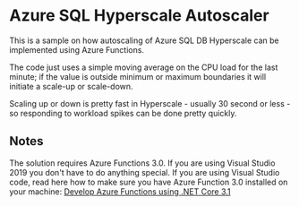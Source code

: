 # Azure SQL Hyperscale Autoscaler

This is a sample on how autoscaling of Azure SQL DB Hyperscale can be implemented using Azure Functions. 

The code just uses a simple moving average on the CPU load for the last minute; if the value is outside minimum or maximum boundaries it will initiate a scale-up or scale-down. 

Scaling up or down is pretty fast in Hyperscale - usually 30 second or less - so responding to workload spikes can be done pretty quickly.

## Notes

The solution requires Azure Functions 3.0. If you are using Visual Studio 2019 you don't have to do anything special. If you are using Visual Studio code, read here how to make sure you have Azure Function 3.0 installed on your machine: [Develop Azure Functions using .NET Core 3.1 ](https://dev.to/azure/develop-azure-functions-using-net-core-3-0-gcm)

